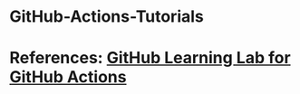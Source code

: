 # GitHub-Actions-Tutorials

# References: [GitHub Learning Lab for GitHub Actions](https://lab.github.com/github/hello-github-actions!)
